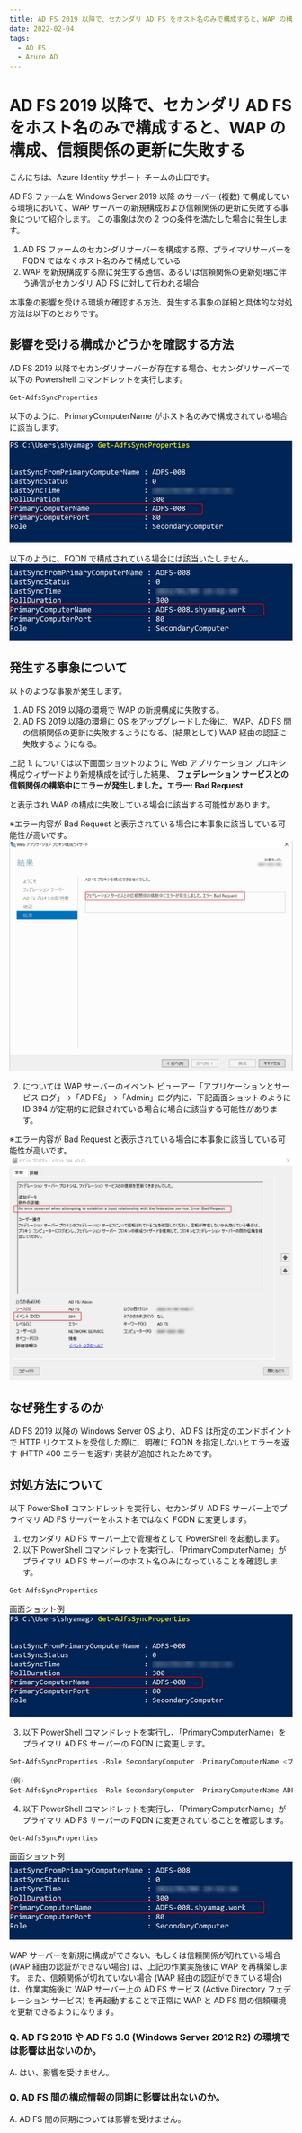 ```yaml
---
title: AD FS 2019 以降で、セカンダリ AD FS をホスト名のみで構成すると、WAP の構成、信頼関係の更新に失敗する
date: 2022-02-04
tags:
  - AD FS
  - Azure AD
---
```


# AD FS 2019 以降で、セカンダリ AD FS をホスト名のみで構成すると、WAP の構成、信頼関係の更新に失敗する

こんにちは、Azure Identity サポート チームの山口です。

AD FS ファームを Windows Server 2019 以降 のサーバー (複数) で構成している環境において、WAP サーバーの新規構成および信頼関係の更新に失敗する事象について紹介します。
この事象は次の 2 つの条件を満たした場合に発生します。

1. AD FS ファームのセカンダリサーバーを構成する際、プライマリサーバーを FQDN ではなくホスト名のみで構成している
2. WAP を新規構成する際に発生する通信、あるいは信頼関係の更新処理に伴う通信がセカンダリ AD FS に対して行われる場合

本事象の影響を受ける環境か確認する方法、発生する事象の詳細と具体的な対処方法は以下のとおりです。

## 影響を受ける構成かどうかを確認する方法

AD FS 2019 以降でセカンダリサーバーが存在する場合、セカンダリサーバーで以下の Powershell コマンドレットを実行します。

```powershell
Get-AdfsSyncProperties
```

以下のように、PrimaryComputerName がホスト名のみで構成されている場合に該当します。

![](./adfs-wap-federation-renew/adfs-wap-federation-renew-001.jpg)

以下のように、FQDN で構成されている場合には該当いたしません。
![](./adfs-wap-federation-renew/adfs-wap-federation-renew-002.jpg)

## 発生する事象について

以下のような事象が発生します。

1. AD FS 2019 以降の環境で WAP の新規構成に失敗する。
2. AD FS 2019 以降の環境に OS をアップグレードした後に、WAP、AD FS 間の信頼関係の更新に失敗するようになる、(結果として) WAP 経由の認証に失敗するようになる。

上記 1. については以下画面ショットのように Web アプリケーション プロキシ構成ウィザードより新規構成を試行した結果、
**フェデレーション サービスとの信頼関係の構築中にエラーが発生しました。エラー: Bad Request**

と表示され WAP の構成に失敗している場合に該当する可能性があります。

※エラー内容が Bad Request と表示されている場合に本事象に該当している可能性が高いです。
![](./adfs-wap-federation-renew/adfs-wap-federation-renew-003.jpg)

2. については WAP サーバーのイベント ビューアー「アプリケーションとサービス ログ」→「AD FS」→「Admin」ログ内に、下記画面ショットのように ID 394 が定期的に記録されている場合に場合に該当する可能性があります。

※エラー内容が Bad Request と表示されている場合に本事象に該当している可能性が高いです。
![](./adfs-wap-federation-renew/adfs-wap-federation-renew-004.jpg)

## なぜ発生するのか

AD FS 2019 以降の Windows Server OS より、AD FS は所定のエンドポイントで HTTP リクエストを受信した際に、明確に FQDN を指定しないとエラーを返す (HTTP 400 エラーを返す) 実装が追加されたためです。

## 対処方法について

以下 PowerShell コマンドレットを実行し、セカンダリ AD FS サーバー上でプライマリ AD FS サーバーをホスト名ではなく FQDN に変更します。

1. セカンダリ AD FS サーバー上で管理者として PowerShell を起動します。
2. 以下 PowerShell コマンドレットを実行し、「PrimaryComputerName」がプライマリ AD FS サーバーのホスト名のみになっていることを確認します。

```PowerShell
Get-AdfsSyncProperties
```

画面ショット例
![](./adfs-wap-federation-renew/adfs-wap-federation-renew-005.jpg)

3. 以下 PowerShell コマンドレットを実行し、「PrimaryComputerName」をプライマリ AD FS サーバーの FQDN に変更します。

```Powershell
Set-AdfsSyncProperties -Role SecondaryComputer -PrimaryComputerName <プライマリ AD FS サーバーの FQDN>

(例)
Set-AdfsSyncProperties -Role SecondaryComputer -PrimaryComputerName ADFS-008.shyamag.work
```

4. 以下 PowerShell コマンドレットを実行し、「PrimaryComputerName」がプライマリ AD FS サーバーの FQDN に変更されていることを確認します。

```Powershell
Get-AdfsSyncProperties
```

画面ショット例
![](./adfs-wap-federation-renew/adfs-wap-federation-renew-006.jpg)

WAP サーバーを新規に構成ができない、もしくは信頼関係が切れている場合 (WAP 経由の認証ができない場合) は、上記の作業実施後に WAP を再構築します。
また、信頼関係が切れていない場合 (WAP 経由の認証ができている場合) は、作業実施後に WAP サーバー上の AD FS サービス (Active Directory フェデレーション サービス) を再起動することで正常に WAP と AD FS 間の信頼環境を更新できるようになります。

### Q. AD FS 2016 や AD FS 3.0 (Windows Server 2012 R2) の環境では影響は出ないのか。

A. はい、影響を受けません。

### Q. AD FS 間の構成情報の同期に影響は出ないのか。

A. AD FS 間の同期については影響を受けません。
